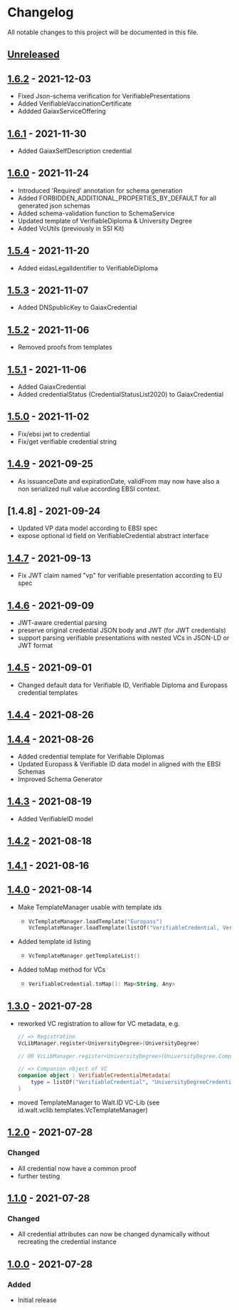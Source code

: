 # Changelog

All notable changes to this project will be documented in this file.

## [Unreleased]

## [1.6.2] - 2021-12-03

-   Fixed Json-schema verification for VerifiablePresentations
-   Added VerifiableVaccinationCertificate 
-   Addded GaiaxServiceOffering

## [1.6.1] - 2021-11-30

-   Added GaiaxSelfDescription credential

## [1.6.0] - 2021-11-24

-   Introduced 'Required' annotation for schema generation
-   Added FORBIDDEN_ADDITIONAL_PROPERTIES_BY_DEFAULT for all generated json schemas
-   Added schema-validation function to SchemaService
-   Updated template of VerifiableDiploma & University Degree
-   Added VcUtils (previously in SSI Kit)

## [1.5.4] - 2021-11-20

-   Added eidasLegalIdentifier to VerifiableDiploma

## [1.5.3] - 2021-11-07

-   Added DNSpublicKey to GaiaxCredential

## [1.5.2] - 2021-11-06

-   Removed proofs from templates

## [1.5.1] - 2021-11-06

-   Added GaiaxCredential
-   Added credentialStatus (CredentialStatusList2020) to GaiaxCredential

## [1.5.0] - 2021-11-02

-   Fix/ebsi jwt to credential
-   Fix/get verifiable credential string

## [1.4.9] - 2021-09-25

-   As issuanceDate and expirationDate, validFrom may now have also a non serialized null value according EBSI context.

## [1.4.8] - 2021-09-24

-   Updated VP data model according to EBSI spec
-   expose optional id field on VerifiableCredential abstract interface

## [1.4.7] - 2021-09-13

-   Fix JWT claim named "vp" for verifiable presentation according to EU spec

## [1.4.6] - 2021-09-09

-   JWT-aware credential parsing
-   preserve original credential JSON body and JWT (for JWT credentials)
-   support parsing verifiable presentations with nested VCs in JSON-LD or JWT format

## [1.4.5] - 2021-09-01

-   Changed default data for Verifiable ID, Verifiable Diploma and Europass credential templates

## [1.4.4] - 2021-08-26

## [1.4.4] - 2021-08-26

-   Added credential template for Verifiable Diplomas
-   Updated Europass & Verifiable ID data model in aligned with the EBSI Schemas
-   Improved Schema Generator

## [1.4.3] - 2021-08-19

-   Added VerifiableID model

## [1.4.2] - 2021-08-18

## [1.4.1] - 2021-08-16

## [1.4.0] - 2021-08-14

-   Make TemplateManager usable with template ids
    -   ```kotlin
        VcTemplateManager.loadTemplate("Europass")
        VcTemplateManager.loadTemplate(listOf("VerifiableCredential, VerifiableAttestation, Europass"))
        ```
-   Added template id listing
    -   ```kotlin
        VcTemplateManager.getTemplateList()
        ```
-   Added toMap method for VCs
    -   ```kotlin
        VerifiableCredential.toMap(): Map<String, Any>
        ```

## [1.3.0] - 2021-07-28

-   reworked VC registration to allow for VC metadata, e.g.

    ```kotlin
    // => Registration
    VcLibManager.register<UniversityDegree>(UniversityDegree)

    // OR VcLibManager.register<UniversityDegree>(UniversityDegree.Companion)

    // => Companion object of VC
    companion object : VerifiableCredentialMetadata(
        type = listOf("VerifiableCredential", "UniversityDegreeCredential"),
    )
    ```
-   moved TemplateManager to Walt.ID VC-Lib (see id.walt.vclib.templates.VcTemplateManager)

## [1.2.0] - 2021-07-28

### Changed

-   All credential now have a common proof
-   further testing

## [1.1.0] - 2021-07-28

### Changed

-   All credential attributes can now be changed dynamically without recreating the credential instance

## [1.0.0] - 2021-07-28

### Added

-   Initial release

[Unreleased]: https://github.com/walt-id/waltid-ssikit-vclib/compare/1.6.2...HEAD

[1.6.2]: https://github.com/walt-id/waltid-ssikit-vclib/compare/1.6.1...1.6.2

[1.6.1]: https://github.com/walt-id/waltid-ssikit-vclib/compare/1.6.0...1.6.1

[1.6.0]: https://github.com/walt-id/waltid-ssikit-vclib/compare/1.5.4...1.6.0

[1.5.4]: https://github.com/walt-id/waltid-ssikit-vclib/compare/1.5.3...1.5.4

[1.5.3]: https://github.com/walt-id/waltid-ssikit-vclib/compare/1.5.2...1.5.3

[1.5.2]: https://github.com/walt-id/waltid-ssikit-vclib/compare/1.5.1...1.5.2

[1.5.1]: https://github.com/walt-id/waltid-ssikit-vclib/compare/1.5.0...1.5.1

[1.5.0]: https://github.com/walt-id/waltid-ssikit-vclib/compare/1.5.0...1.5.0

[1.5.0]: https://github.com/walt-id/waltid-ssikit-vclib/compare/1.4.9...1.5.0

[1.4.9]: https://github.com/walt-id/waltid-ssikit-vclib/compare/1.4.8...1.4.9

[1.4.7]: https://github.com/walt-id/waltid-ssikit-vclib/compare/1.4.6...1.4.7

[1.4.6]: https://github.com/walt-id/waltid-ssikit-vclib/compare/1.4.5...1.4.6

[1.4.5]: https://github.com/walt-id/waltid-ssikit-vclib/compare/1.4.4...1.4.5

[1.4.4]: https://github.com/walt-id/waltid-ssikit-vclib/compare/1.4.4...1.4.4

[1.4.4]: https://github.com/walt-id/waltid-ssikit-vclib/compare/1.4.3...1.4.4

[1.4.3]: https://github.com/walt-id/waltid-ssikit-vclib/compare/1.4.2...1.4.3

[1.4.2]: https://github.com/walt-id/waltid-ssikit-vclib/compare/1.4.1...1.4.2

[1.4.1]: https://github.com/walt-id/waltid-ssikit-vclib/compare/1.4.0...1.4.1

[1.4.0]: https://github.com/walt-id/waltid-ssikit-vclib/compare/1.3.0...1.4.0

[1.4.2]: https://github.com/walt-id/waltid-ssikit-vclib/compare/1.3.0...1.4.2

[1.3.0]: https://github.com/letstrustid/waltid-ssikit-vclib/compare/1.2.0...1.3.0

[1.2.0]: https://github.com/letstrustid/waltid-ssikit-vclib/compare/1.1.0...1.2.0

[1.1.0]: https://github.com/letstrustid/waltid-ssikit-vclib/compare/1.0.0...1.1.0

[1.0.0]: https://github.com/letstrustid/waltid-ssikit-vclib/compare/1.0.0...1.0.0
